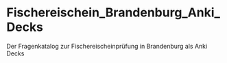 # Fischereischein_Brandenburg_Anki_Decks
Der Fragenkatalog zur Fischereischeinprüfung in Brandenburg als Anki Decks
